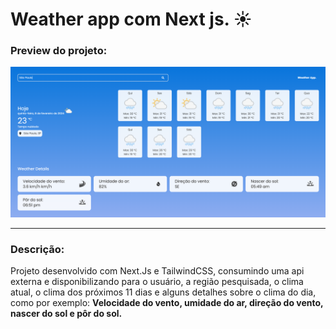 <h1>Weather app com Next js. ☀</h1>

<h3>Preview do projeto:</h3>
<img src="./app/public/weather.png" />
<hr>

<h3>Descrição:</h3>
<p>Projeto desenvolvido com Next.Js e TailwindCSS, consumindo uma api externa e disponibilizando para o usuário, a região pesquisada, o clima atual, o clima dos próximos 11 dias e alguns detalhes sobre o clima do dia, como por exemplo: <strong>Velocidade do vento, umidade do ar, direção do vento, nascer do sol e pôr do sol.</strong>  </p>
